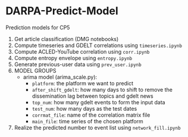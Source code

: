 # DARPA-Predict-Model
Prediction models for CP5

1. Get article classification (DMG notebooks)
2. Compute timeseries and GDELT correlations using `timeseries.ipynb`
3. Compute ACLED-YouTube correlation using `corr.ipynb`
4. Compute entropy envelope using `entropy.ipynb`
5. Generate previous-user data using `prev_user.ipynb`
6. MODEL GROUPS
    * arima model (arima_scale.py):
        * `platform`: the platform we want to predict
        * `after_shift_gdelt`: how many days to shift to remove the dissemination lag between topics and gdelt news
        * `top_num`: how many gdelt events to form the input data
        * `test_num`: how many days as the test dates
        * `corrmat_file`: name of the correlation matrix file
        * `main_file`: time series of the chosen platform
7. Realize the predicted number to event list using `network_fill.ipynb`
